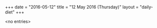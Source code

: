 +++
date = "2016-05-12"
title = "12 May 2016 (Thursday)"
layout = "daily-diet"
+++


\<no entries\>


